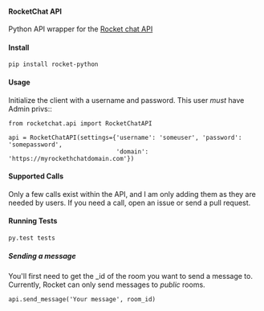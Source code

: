 #### RocketChat API

Python API wrapper for the [Rocket chat API](https://rocket.chat/docs/developer-guides/rest-api/)

#### Install

    pip install rocket-python

#### Usage

Initialize the client with a username and password.  This user *must* have Admin privs::

    from rocketchat.api import RocketChatAPI

    api = RocketChatAPI(settings={'username': 'someuser', 'password': 'somepassword',
                                  'domain': 'https://myrockethchatdomain.com'})

#### Supported Calls

Only a few calls exist within the API, and I am only adding them as they are needed by
users.  If you need a call, open an issue or send a pull request.

#### Running Tests

    py.test tests

##### Sending a message

You'll first need to get the _id of the room you want to send a message to.  Currently, Rocket
can only send messages to *public* rooms.

    api.send_message('Your message', room_id)
